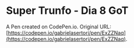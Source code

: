 # Super Trunfo - Dia 8 GoT

A Pen created on CodePen.io. Original URL: [https://codepen.io/gabrielasertori/pen/ExZZNaq](https://codepen.io/gabrielasertori/pen/ExZZNaq).


